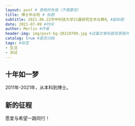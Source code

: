 ```yaml
---
layout: post # 使用的布局（不需要改）
title: 博士毕业啦 # 标题
subtitle: 2021.06.22华中科技大学21届研究生毕业典礼 #副标题
date: 2021-07-09 #时间
author: Merlin #作者
header-img: img/post-bg-20210709.jpg #这篇文章标题背景图片
catalog: true #是否归档
tags: #标签
- 生活
- 测试
---
```


## 十年如一梦
2011年-2021年，从本科到博士。

## 新的征程
愿爱与希望一路同行！
